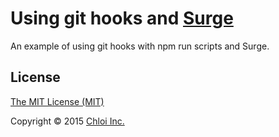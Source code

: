 # Using git hooks and [Surge](https://surge.sh)

An example of using git hooks with npm run scripts and Surge.

## License

[The MIT License (MIT)](LICENSE.md)

Copyright © 2015 [Chloi Inc.](http://chloi.io)

